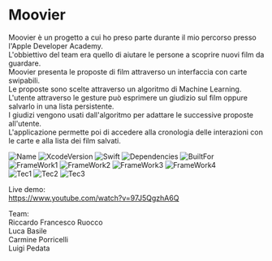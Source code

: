 # Moovier

Moovier è un progetto a cui ho preso parte durante il mio percorso presso l'Apple Developer Academy.<br />
L'obbiettivo del team era quello di aiutare le persone a scoprire nuovi film da guardare.<br />
Moovier presenta le proposte di film attraverso un interfaccia con carte swipabili.<br />
Le proposte sono scelte attraverso un algoritmo di Machine Learning.<br />
L'utente attraverso le gesture può esprimere un giudizio sul film oppure salvarlo in una lista persistente.<br />
I giudizi vengono usati dall'algoritmo per adattare le successive proposte all'utente.<br />
L'applicazione permette poi di accedere alla cronologia delle interazioni con le carte e alla lista dei film salvati.<br />

![Name](https://badgen.net/badge/ToM/Moovier/green?icon=github)
![XcodeVersion](https://badgen.net/badge/XcodeVersion/13.0/green/?icon=apple)
![Swift](https://badgen.net/badge/SwiftVersion/5.5/red/?icon=apple)
![Dependencies](https://badgen.net/badge/dependencies/none/green?)
![BuiltFor](https://badgen.net/badge/BuiltFor/iOS15.0/green?) <br />
![FrameWork1](https://badgen.net/badge/FrameworkUsed/SwiftUI/red/?icon=apple)
![FrameWork2](https://badgen.net/badge/FrameworkUsed/CoreData/red/?icon=apple)
![FrameWork3](https://badgen.net/badge/FrameworkUsed/AVFoundation/red/?icon=apple)
![FrameWork4](https://badgen.net/badge/FrameworkUsed/CreateML-CoreML/red/?icon=apple) <br />
![Tec1](https://badgen.net/badge/Technology/Async-Await/red/?icon=apple)
![Tec2](https://badgen.net/badge/Technology/NSCachet/red/?icon=apple)
![Tec3](https://badgen.net/badge/Technology/APIRequest/red/?icon=apple)



Live demo:<br />
https://www.youtube.com/watch?v=97J5QgzhA6Q

Team: <br />
Riccardo Francesco Ruocco <br />
Luca Basile <br />
Carmine Porricelli <br />
Luigi Pedata<br />
